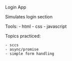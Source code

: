 Login App

Simulates login section

Tools:
    - html
    - css
    - javascript

Topics practiced:

    - sccs
    - async/promise
    - simple form handling